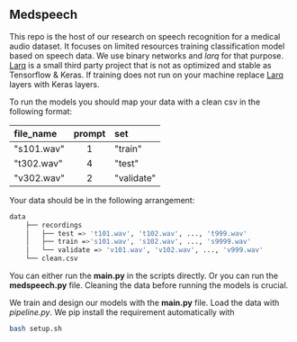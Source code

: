 ## Medspeech

This repo is the host of our research on speech recognition for a medical audio dataset. It focuses on limited resources training classification model based on speech data. We use binary networks and *larq* for that purpose.
[Larq](<https://larq.dev>) is a small third party project that is not as optimized and stable as Tensorflow & Keras. If training does not run on your machine replace [Larq](https://github.com/larq/larq) layers with Keras layers.

To run the models you should map your data with a clean csv in the following format:


| file_name       | prompt | set        |
|:----------------|:------:|:-----------|
| "s101.wav"      | 1      | "train"    |
| "t302.wav"      | 4      | "test"     |
| "v302.wav"      | 2      | "validate" |




Your data should be in the following arrangement:

```bash
data
	├── recordings
	│   ├── test => 't101.wav', 't102.wav', ..., 't999.wav'
	│   ├── train =>'s101.wav', 's102.wav', ..., 's9999.wav'
	│   └── validate => 'v101.wav', 'v102.wav', ..., 'v999.wav'
	└── clean.csv
```

You can either run the **main.py** in the scripts directly. 
Or you can run the **medspeech.py** file. 
Cleaning the data before running the models is crucial.

We train and design our models with the **main.py** file. 
Load the data with *pipeline.py*. 
We pip install the requirement automatically with 
```bash 
bash setup.sh
``` 
